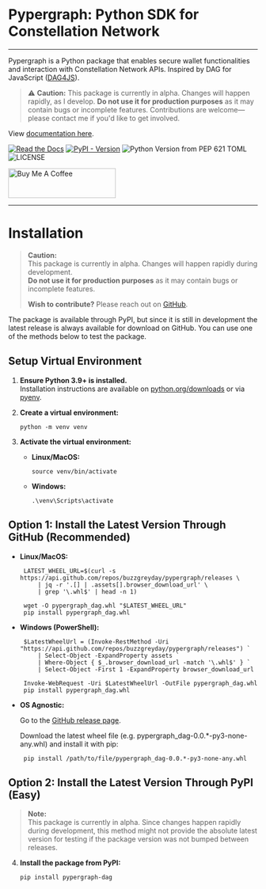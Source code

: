 # Pypergraph: Python SDK for Constellation Network
---

Pypergraph is a Python package that enables secure wallet functionalities and interaction with Constellation Network APIs. Inspired by DAG for JavaScript ([DAG4JS](https://github.com/StardustCollective/dag4.js)).

> ⚠️ **Caution:** This package is currently in alpha. Changes will happen rapidly, as I develop.
  **Do not use it for production purposes** as it may contain bugs or incomplete features. Contributions are welcome—please contact me if you'd like to get involved.

View [documentation here](https://pypergraph-dag.readthedocs.io).

[![Read the Docs](https://img.shields.io/readthedocs/pypergraph-dag)](https://pypergraph-dag.readthedocs.io)
[![PyPI - Version](https://img.shields.io/pypi/v/pypergraph-dag)](https://pypi.org/project/pypergraph-dag/)
![Python Version from PEP 621 TOML](https://img.shields.io/python/required-version-toml?tomlFilePath=https%3A%2F%2Fraw.githubusercontent.com%2Fbuzzgreyday%2Fpypergraph%2Frefs%2Fheads%2Fmaster%2Fpyproject.toml)
![LICENSE](https://img.shields.io/badge/license-MIT-blue.svg)

<a href="https://www.buymeacoffee.com/buzzgreyday" target="_blank"><img src="https://cdn.buymeacoffee.com/buttons/v2/default-yellow.png" alt="Buy Me A Coffee" style="height: 60px !important;width: 217px !important;" ></a>

---

# Installation

> **Caution:**  
> This package is currently in alpha. Changes will happen rapidly during development.  
> **Do not use it for production purposes** as it may contain bugs or incomplete features.  
>  
> **Wish to contribute?** Please reach out on [GitHub](https://github.com/buzzgreyday).

The package is available through PyPI, but since it is still in development the latest release is always available for download on GitHub. You can use one of the methods below to test the package.

## Setup Virtual Environment

1. **Ensure Python 3.9+ is installed.**  
   Installation instructions are available on [python.org/downloads](https://www.python.org/downloads/) or via [pyenv](https://github.com/pyenv/pyenv).

2. **Create a virtual environment:**

       python -m venv venv

3. **Activate the virtual environment:**

   - **Linux/MacOS:**

         source venv/bin/activate

   - **Windows:**

         .\venv\Scripts\activate

## Option 1: Install the Latest Version Through GitHub (Recommended)

- **Linux/MacOS:**

       LATEST_WHEEL_URL=$(curl -s https://api.github.com/repos/buzzgreyday/pypergraph/releases \
           | jq -r '.[] | .assets[].browser_download_url' \
           | grep '\.whl$' | head -n 1)

       wget -O pypergraph_dag.whl "$LATEST_WHEEL_URL"
       pip install pypergraph_dag.whl

- **Windows (PowerShell):**

       $LatestWheelUrl = (Invoke-RestMethod -Uri "https://api.github.com/repos/buzzgreyday/pypergraph/releases") `
           | Select-Object -ExpandProperty assets `
           | Where-Object { $_.browser_download_url -match '\.whl$' } `
           | Select-Object -First 1 -ExpandProperty browser_download_url

       Invoke-WebRequest -Uri $LatestWheelUrl -OutFile pypergraph_dag.whl
       pip install pypergraph_dag.whl

- **OS Agnostic:**

   Go to the [GitHub release page](https://github.com/buzzgreyday/pypergraph/releases/latest).

   Download the latest wheel file (e.g. pypergraph_dag-0.0.*-py3-none-any.whl) and install it with pip:

       pip install /path/to/file/pypergraph_dag-0.0.*-py3-none-any.whl

## Option 2: Install the Latest Version Through PyPI (Easy)

> **Note:**  
> This package is currently in alpha. Since changes happen rapidly during development, this method might not provide the absolute latest version for testing if the package version was not bumped between releases.

4. **Install the package from PyPI:**

       pip install pypergraph-dag
